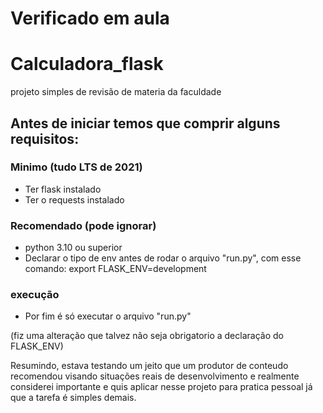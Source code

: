 # Verificado em aula #

# Calculadora_flask 
projeto simples de revisão de materia da faculdade

## Antes de iniciar temos que comprir alguns requisitos:
### Minimo (tudo LTS de 2021)
 - Ter flask instalado
 - Ter o requests instalado

### Recomendado (pode ignorar)
- python 3.10 ou superior
-  Declarar o tipo de env antes de rodar o arquivo "run.py", com esse comando:
export FLASK_ENV=development


### execução
 - Por fim é só executar o arquivo "run.py"


(fiz uma alteração que talvez não seja obrigatorio a declaração do FLASK_ENV)

Resumindo, estava testando um jeito que um produtor de conteudo recomendou visando situações reais de desenvolvimento e realmente considerei importante e quis aplicar nesse projeto para pratica pessoal já que a tarefa é simples demais.
